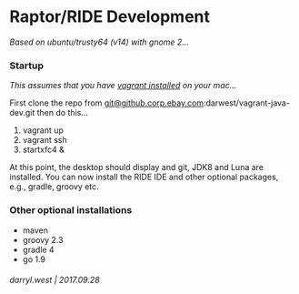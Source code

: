 # Raptor/RIDE Development

_Based on ubuntu/trusty64 (v14) with gnome 2..._

### Startup

_This assumes that you have [vagrant installed](https://www.vagrantup.com/downloads.html) on your mac..._

First clone the repo from git@github.corp.ebay.com:darwest/vagrant-java-dev.git then do this...

1. vagrant up
2. vagrant ssh
3. startxfc4 &

At this point, the desktop should display and git, JDK8 and Luna are installed.  You can now install the RIDE IDE and other optional packages, e.g., gradle, groovy etc.

### Other optional installations

* maven
* groovy 2.3
* gradle 4
* go 1.9

###### darryl.west | 2017.09.28
